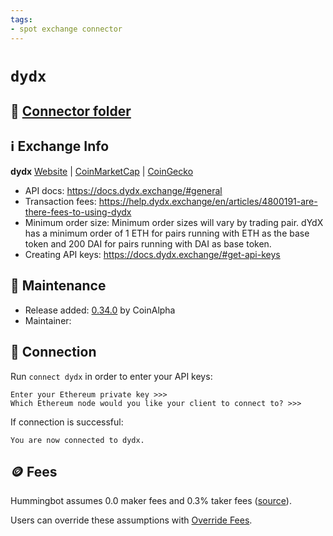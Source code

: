 ```yaml
---
tags:
- spot exchange connector
---
```


# `dydx`

## 📁 [Connector folder](https://github.com/CoinAlpha/hummingbot/tree/master/hummingbot/connector/exchange/dydx)

## ℹ️ Exchange Info

**dydx** 
[Website](https://dydx.exchange/) | [CoinMarketCap](https://coinmarketcap.com/exchanges/dydx/) | [CoinGecko](https://www.coingecko.com/en/exchanges/dydx-margin)

* API docs: https://docs.dydx.exchange/#general
* Transaction fees: https://help.dydx.exchange/en/articles/4800191-are-there-fees-to-using-dydx
* Minimum order size: Minimum order sizes will vary by trading pair. dYdX has a minimum order of 1 ETH for pairs running with ETH as the base token and 200 DAI for pairs running with DAI as base token.
* Creating API keys: https://docs.dydx.exchange/#get-api-keys

## 👷 Maintenance

* Release added: [0.34.0](/release-notes/0.34.0/) by CoinAlpha
* Maintainer:

## 🔑 Connection

Run `connect dydx` in order to enter your API keys:
 
```
Enter your Ethereum private key >>>
Which Ethereum node would you like your client to connect to? >>>
```

If connection is successful:
```
You are now connected to dydx.
```

## 🪙 Fees

Hummingbot assumes 0.0 maker fees and 0.3% taker fees ([source](https://github.com/CoinAlpha/hummingbot/blob/master/hummingbot/connector/exchange/dydx/dydx_utils.py#L11)).

Users can override these assumptions with [Override Fees](/global-configs/override-fees/).